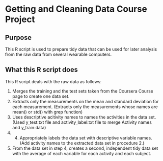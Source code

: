 # Getting and Cleaning Data Course Project
## Purpose
 This R script is used to prepare tidy data that can be used for later analysis from the raw data from several wearable computers.

## What this R script does
 This R script deals with the raw data as follows:

 1. Merges the training and the test sets taken from the Coursera Course page to create one data set.
 2. Extracts only the measurements on the mean and standard deviation for each measurement.
    (Extracts only the measurements whose names are mean() or std() with grep function)
 3. Uses descriptive acitivity names to names the activities in the data set.
    (Used y_test.txt file and activity_label.txt file to merge Activity names and y_train data)
 4. 4. Appropriately labels the data set with descriptive variable names.
    (Add activity names to the extracted data set in procedure 2.)
 5. From the data set in step 4, creates a second, independent tidy data set
    with the average of each variable for each activity and each subject.

